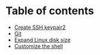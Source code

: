 # Table of contents

* [Create SSH keypair2](README.md)
* [Git](git.md)
* [Expand Linux disk size](expand-linux-disk-size.md)
* [Customize the shell](customize-the-shell.md)
